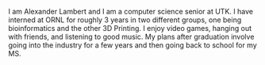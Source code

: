 I am Alexander Lambert and I am a computer science senior at UTK. 
I have interned at ORNL for roughly 3 years in two different groups, one being bioinformatics and the other 3D Printing. 
I enjoy video games, hanging out with friends, and listening to good music. 
My plans after graduation involve going into the industry for a few years and then going back to school for my MS.
